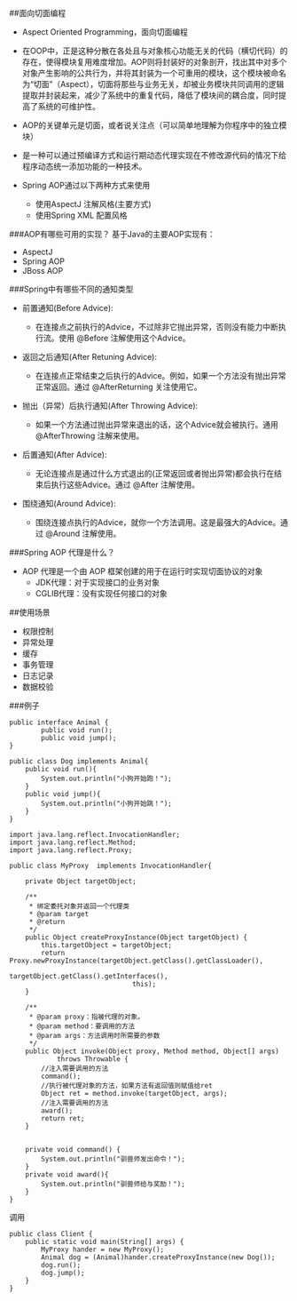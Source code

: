 ##面向切面编程
- Aspect Oriented Programming，面向切面编程
- 在OOP中，正是这种分散在各处且与对象核心功能无关的代码（横切代码）的存在，使得模块复用难度增加。AOP则将封装好的对象剖开，找出其中对多个对象产生影响的公共行为，并将其封装为一个可重用的模块，这个模块被命名为“切面”（Aspect），切面将那些与业务无关，却被业务模块共同调用的逻辑提取并封装起来，减少了系统中的重复代码，降低了模块间的耦合度，同时提高了系统的可维护性。
- AOP的关键单元是切面，或者说关注点（可以简单地理解为你程序中的独立模块）
- 是一种可以通过预编译方式和运行期动态代理实现在不修改源代码的情况下给程序动态统一添加功能的一种技术。

- Spring AOP通过以下两种方式来使用
    - 使用AspectJ 注解风格(主要方式)
    - 使用Spring XML 配置风格

###AOP有哪些可用的实现？
基于Java的主要AOP实现有：

- AspectJ
- Spring AOP
- JBoss AOP

###Spring中有哪些不同的通知类型
- 前置通知(Before Advice): 
    - 在连接点之前执行的Advice，不过除非它抛出异常，否则没有能力中断执行流。使用 @Before 注解使用这个Advice。

- 返回之后通知(After Retuning Advice): 
    - 在连接点正常结束之后执行的Advice。例如，如果一个方法没有抛出异常正常返回。通过 @AfterReturning 关注使用它。

- 抛出（异常）后执行通知(After Throwing Advice): 
    - 如果一个方法通过抛出异常来退出的话，这个Advice就会被执行。通用 @AfterThrowing 注解来使用。

- 后置通知(After Advice): 
    - 无论连接点是通过什么方式退出的(正常返回或者抛出异常)都会执行在结束后执行这些Advice。通过 @After 注解使用。

- 围绕通知(Around Advice): 
    - 围绕连接点执行的Advice，就你一个方法调用。这是最强大的Advice。通过 @Around 注解使用。

###Spring AOP 代理是什么？
- AOP 代理是一个由 AOP 框架创建的用于在运行时实现切面协议的对象
    - JDK代理：对于实现接口的业务对象
    - CGLIB代理：没有实现任何接口的对象

##使用场景
- 权限控制
- 异常处理
- 缓存
- 事务管理
- 日志记录
- 数据校验

###例子

```$xslt
public interface Animal {
        public void run();
        public void jump();
}
    
public class Dog implements Animal{
    public void run(){
        System.out.println("小狗开始跑！");
    }    
    public void jump(){
        System.out.println("小狗开始跳！");
    }        
}
```

```$xslt
import java.lang.reflect.InvocationHandler;
import java.lang.reflect.Method;
import java.lang.reflect.Proxy;

public class MyProxy  implements InvocationHandler{

    private Object targetObject;
    
    /** 
     * 绑定委托对象并返回一个代理类 
     * @param target 
     * @return 
     */  
    public Object createProxyInstance(Object targetObject) {
        this.targetObject = targetObject;        
        return Proxy.newProxyInstance(targetObject.getClass().getClassLoader(), 
                               targetObject.getClass().getInterfaces(), 
                               this);
    }
    
    /**
     * @param proxy：指被代理的对象。
     * @param method：要调用的方法
     * @param args：方法调用时所需要的参数 
     */    
    public Object invoke(Object proxy, Method method, Object[] args)
            throws Throwable {
        //注入需要调用的方法
        command();        
        //执行被代理对象的方法，如果方法有返回值则赋值给ret
        Object ret = method.invoke(targetObject, args);
        //注入需要调用的方法
        award();
        return ret;
    }
    
    
    private void command() {
        System.out.println("驯兽师发出命令！");
    }
    private void award(){
        System.out.println("驯兽师给与奖励！");
    }
}
```

调用

```$xslt
public class Client {
    public static void main(String[] args) {
        MyProxy hander = new MyProxy();
        Animal dog = (Animal)hander.createProxyInstance(new Dog());
        dog.run();
        dog.jump();
    }
}
```

